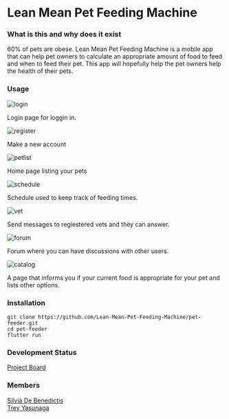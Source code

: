 # Lean Mean Pet Feeding Machine

### What is this and why does it exist
60% of pets are obese. Lean Mean Pet Feeding Machine is a mobile app that can help pet owners to calculate an appropriate amount of food to feed and when to feed their pet. This app will hopefully help the pet owners help the health of their pets.

### Usage
![login](/images/login.png)

Login page for loggin in.

![register](/images/signup.png)

Make a new account

![petlist](/images/petlist.png)

Home page listing your pets

![schedule](/images/schedule.png)

Schedule used to keep track of feeding times.

![vet](/images/vetchat.png)

Send messages to regiestered vets and they can answer.

![forum](/images/forum.png)

Forum where you can have discussions with other users.

![catalog](/images/catalog.png)

A page that informs you if your current food is appropriate for your pet and lists other options.


### Installation
```
git clone https://github.com/Lean-Mean-Pet-Feeding-Machine/pet-feeder.git
cd pet-feeder
flutter run
```

### Development Status
[Project Board](https://github.com/orgs/Lean-Mean-Pet-Feeding-Machine/projects/2)

### Members
[Silvia De Benedictis](https://github.com/silviadebenedictis)\
[Trey Yasunaga](https://github.com/yertsti)


